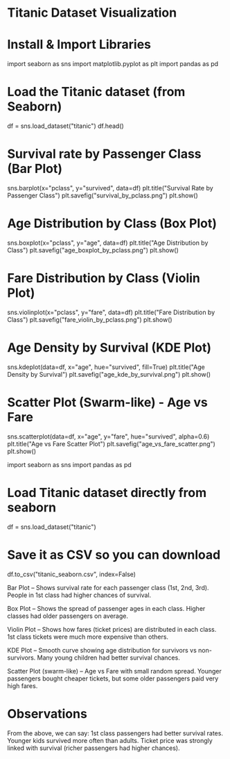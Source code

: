 # Titanic Dataset Visualization

# Install & Import Libraries
import seaborn as sns
import matplotlib.pyplot as plt
import pandas as pd

# Load the Titanic dataset (from Seaborn)
df = sns.load_dataset("titanic")
df.head()

# Survival rate by Passenger Class (Bar Plot)
sns.barplot(x="pclass", y="survived", data=df)
plt.title("Survival Rate by Passenger Class")
plt.savefig("survival_by_pclass.png")
plt.show()

# Age Distribution by Class (Box Plot)
sns.boxplot(x="pclass", y="age", data=df)
plt.title("Age Distribution by Class")
plt.savefig("age_boxplot_by_pclass.png")
plt.show()

# Fare Distribution by Class (Violin Plot)
sns.violinplot(x="pclass", y="fare", data=df)
plt.title("Fare Distribution by Class")
plt.savefig("fare_violin_by_pclass.png")
plt.show()

# Age Density by Survival (KDE Plot)
sns.kdeplot(data=df, x="age", hue="survived", fill=True)
plt.title("Age Density by Survival")
plt.savefig("age_kde_by_survival.png")
plt.show()

# Scatter Plot (Swarm-like) - Age vs Fare
sns.scatterplot(data=df, x="age", y="fare", hue="survived", alpha=0.6)
plt.title("Age vs Fare Scatter Plot")
plt.savefig("age_vs_fare_scatter.png")
plt.show()

import seaborn as sns
import pandas as pd

# Load Titanic dataset directly from seaborn
df = sns.load_dataset("titanic")

# Save it as CSV so you can download
df.to_csv("titanic_seaborn.csv", index=False)

Bar Plot – Shows survival rate for each passenger class (1st, 2nd, 3rd).
People in 1st class had higher chances of survival.

Box Plot – Shows the spread of passenger ages in each class.
Higher classes had older passengers on average.

Violin Plot – Shows how fares (ticket prices) are distributed in each class.
1st class tickets were much more expensive than others.

KDE Plot – Smooth curve showing age distribution for survivors vs non-survivors.
Many young children had better survival chances.

Scatter Plot (swarm-like) – Age vs Fare with small random spread.
Younger passengers bought cheaper tickets, but some older passengers paid very high fares.

# Observations
From the above, we can say:
1st class passengers had better survival rates.
Younger kids survived more often than adults.
Ticket price was strongly linked with survival (richer passengers had higher chances).














